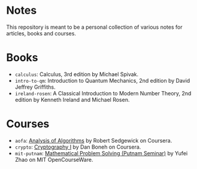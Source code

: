 Notes
======

This repository is meant to be a personal collection of various notes for
articles, books and courses.

# Books

* `calculus`: Calculus, 3rd edition by Michael Spivak.
* `intro-to-qm`: Introduction to Quantum Mechanics, 2nd edition by David
Jeffrey Griffiths.
* `ireland-rosen`: A Classical Introduction to Modern Number Theory, 2nd
edition by Kenneth Ireland and Michael Rosen.

# Courses

* `aofa`:
[Analysis of Algorithms](https://www.coursera.org/learn/analysis-of-algorithms)
by Robert Sedgewick on Coursera.
* `crypto`: [Cryptography I](https://www.coursera.org/learn/crypto) by Dan
Boneh on Coursera.
* `mit-putnam`:
[Mathematical Problem Solving (Putnam Seminar)](https://ocw.mit.edu/courses/mathematics/18-a34-mathematical-problem-solving-putnam-seminar-fall-2018/index.htm)
by Yufei Zhao on MIT OpenCourseWare.
